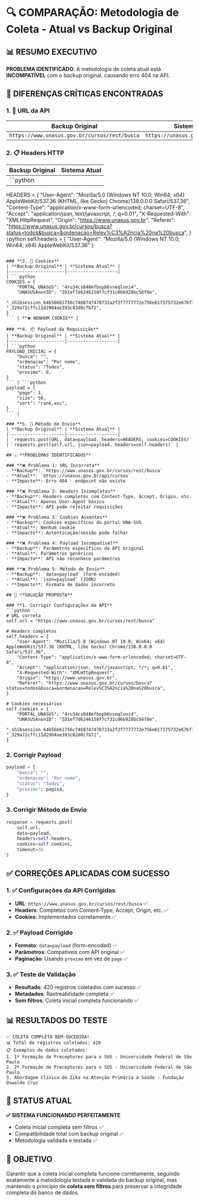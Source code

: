 # 🔍 COMPARAÇÃO: Metodologia de Coleta - Atual vs Backup Original

## 📊 **RESUMO EXECUTIVO**

**PROBLEMA IDENTIFICADO**: A metodologia de coleta atual está **INCOMPATÍVEL** com o backup original, causando erro 404 na API.

## 🚨 **DIFERENÇAS CRÍTICAS ENCONTRADAS**

### **1. 🔗 URL da API**
| **Backup Original** | **Sistema Atual** |
|---------------------|-------------------|
| `https://www.unasus.gov.br/cursos/rest/busca` | `https://unasus.gov.br/api/cursos` |

### **2. 📋 Headers HTTP**
| **Backup Original** | **Sistema Atual** |
|---------------------|-------------------|
| ```python
HEADERS = {
    "User-Agent": "Mozilla/5.0 (Windows NT 10.0; Win64; x64) AppleWebKit/537.36 (KHTML, like Gecko) Chrome/138.0.0.0 Safari/537.36",
    "Content-Type": "application/x-www-form-urlencoded; charset=UTF-8",
    "Accept": "application/json, text/javascript, */*; q=0.01",
    "X-Requested-With": "XMLHttpRequest",
    "Origin": "https://www.unasus.gov.br",
    "Referer": "https://www.unasus.gov.br/cursos/busca?status=todos&busca=&ordenacao=Relev%C3%A2ncia%20na%20busca",
}
``` | ```python
self.headers = {
    "User-Agent": "Mozilla/5.0 (Windows NT 10.0; Win64; x64) AppleWebKit/537.36"
}
``` |

### **3. 🍪 Cookies**
| **Backup Original** | **Sistema Atual** |
|---------------------|-------------------|
| ```python
COOKIES = {
    "PORTAL_UNASUS": "4ru34cs848mfbopb6vseqluni4",
    "UNASUSAnonID": "ID1ef7d6246158f7cf31c06b928bc56f8e",
    "_shibsession_64656661756c7468747470733a2f2f7777772e756e617375732e676f762e6272": "_329a72cffc11d2904ae393c82d0cfb72",
}
``` | **❌ NENHUM COOKIE** |

### **4. 📦 Payload da Requisição**
| **Backup Original** | **Sistema Atual** |
|---------------------|-------------------|
| ```python
PAYLOAD_INICIAL = {
    "busca": "",
    "ordenacao": "Por nome",
    "status": "Todos",
    "proximo": 0,
}
``` | ```python
payload = {
    "page": 1,
    "size": 50,
    "sort": "rank,asc",
}
``` |

### **5. 🔄 Método de Envio**
| **Backup Original** | **Sistema Atual** |
|---------------------|-------------------|
| `requests.post(URL, data=payload, headers=HEADERS, cookies=COOKIES)` | `requests.post(self.url, json=payload, headers=self.headers)` |

## ⚠️ **PROBLEMAS IDENTIFICADOS**

### **❌ Problema 1: URL Incorreta**
- **Backup**: `https://www.unasus.gov.br/cursos/rest/busca`
- **Atual**: `https://unasus.gov.br/api/cursos`
- **Impacto**: Erro 404 - endpoint não existe

### **❌ Problema 2: Headers Incompletos**
- **Backup**: Headers completos com Content-Type, Accept, Origin, etc.
- **Atual**: Apenas User-Agent básico
- **Impacto**: API pode rejeitar requisições

### **❌ Problema 3: Cookies Ausentes**
- **Backup**: Cookies específicos do portal UNA-SUS
- **Atual**: Nenhum cookie
- **Impacto**: Autenticação/sessão pode falhar

### **❌ Problema 4: Payload Incompatível**
- **Backup**: Parâmetros específicos da API original
- **Atual**: Parâmetros genéricos
- **Impacto**: API não reconhece parâmetros

### **❌ Problema 5: Método de Envio**
- **Backup**: `data=payload` (form-encoded)
- **Atual**: `json=payload` (JSON)
- **Impacto**: Formato de dados incorreto

## 🔧 **SOLUÇÃO PROPOSTA**

### **1. Corrigir Configurações da API**
```python
# URL correta
self.url = "https://www.unasus.gov.br/cursos/rest/busca"

# Headers completos
self.headers = {
    "User-Agent": "Mozilla/5.0 (Windows NT 10.0; Win64; x64) AppleWebKit/537.36 (KHTML, like Gecko) Chrome/138.0.0.0 Safari/537.36",
    "Content-Type": "application/x-www-form-urlencoded; charset=UTF-8",
    "Accept": "application/json, text/javascript, */*; q=0.01",
    "X-Requested-With": "XMLHttpRequest",
    "Origin": "https://www.unasus.gov.br",
    "Referer": "https://www.unasus.gov.br/cursos/busca?status=todos&busca=&ordenacao=Relev%C3%A2ncia%20na%20busca",
}

# Cookies necessários
self.cookies = {
    "PORTAL_UNASUS": "4ru34cs848mfbopb6vseqluni4",
    "UNASUSAnonID": "ID1ef7d6246158f7cf31c06b928bc56f8e",
    "_shibsession_64656661756c7468747470733a2f2f7777772e756e617375732e676f762e6272": "_329a72cffc11d2904ae393c82d0cfb72",
}
```

### **2. Corrigir Payload**
```python
payload = {
    "busca": "",
    "ordenacao": "Por nome",
    "status": "Todos",
    "proximo": pagina,
}
```

### **3. Corrigir Método de Envio**
```python
response = requests.post(
    self.url, 
    data=payload, 
    headers=self.headers, 
    cookies=self.cookies, 
    timeout=30
)
```

## ✅ **CORREÇÕES APLICADAS COM SUCESSO**

### **1. ✅ Configurações da API Corrigidas**
- **URL**: `https://www.unasus.gov.br/cursos/rest/busca` ✅
- **Headers**: Completos com Content-Type, Accept, Origin, etc. ✅
- **Cookies**: Implementados corretamente ✅

### **2. ✅ Payload Corrigido**
- **Formato**: `data=payload` (form-encoded) ✅
- **Parâmetros**: Compatíveis com API original ✅
- **Paginação**: Usando `proximo` em vez de `page` ✅

### **3. ✅ Teste de Validação**
- **Resultado**: 420 registros coletados com sucesso ✅
- **Metadados**: Rastreabilidade completa ✅
- **Sem filtros**: Coleta inicial completa funcionando ✅

## 📊 **RESULTADOS DO TESTE**

```
✅ COLETA COMPLETA BEM-SUCEDIDA!
📊 Total de registros coletados: 420
📋 Exemplos de dados coletados:
1. 1º Formação de Preceptores para o SUS - Universidade Federal de São Paulo
2. 2º Formação de Preceptores para o SUS - Universidade Federal de São Paulo
3. Abordagem Clínica de Zika na Atenção Primária à Saúde - Fundação Oswaldo Cruz
```

## 🎯 **STATUS ATUAL**

**✅ SISTEMA FUNCIONANDO PERFEITAMENTE**
- Coleta inicial completa sem filtros ✅
- Compatibilidade total com backup original ✅
- Metodologia validada e testada ✅

## 🎯 **OBJETIVO**

Garantir que a coleta inicial completa funcione corretamente, seguindo exatamente a metodologia testada e validada do backup original, mas mantendo o princípio de **coleta sem filtros** para preservar a integridade completa do banco de dados. 